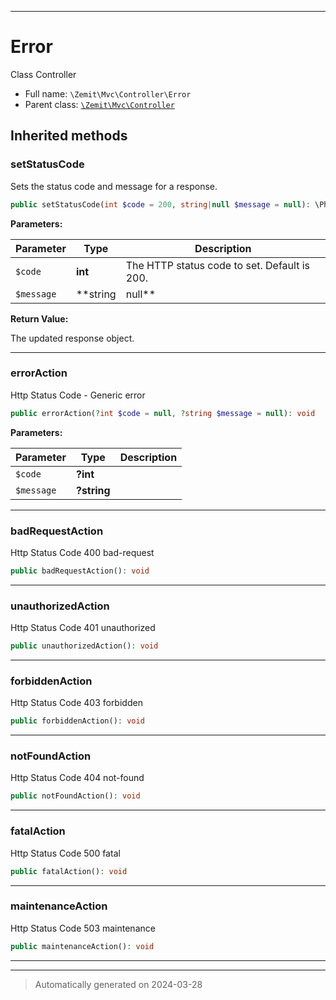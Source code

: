 ***

# Error

Class Controller



* Full name: `\Zemit\Mvc\Controller\Error`
* Parent class: [`\Zemit\Mvc\Controller`](../Controller.md)






## Inherited methods


### setStatusCode

Sets the status code and message for a response.

```php
public setStatusCode(int $code = 200, string|null $message = null): \Phalcon\Http\ResponseInterface
```








**Parameters:**

| Parameter | Type | Description |
|-----------|------|-------------|
| `$code` | **int** | The HTTP status code to set. Default is 200. |
| `$message` | **string|null** | The optional message for the status code. If not provided, the default message<br />associated with the provided status code will be used. |


**Return Value:**

The updated response object.




***

### errorAction

Http Status Code - Generic
error

```php
public errorAction(?int $code = null, ?string $message = null): void
```








**Parameters:**

| Parameter | Type | Description |
|-----------|------|-------------|
| `$code` | **?int** |  |
| `$message` | **?string** |  |





***

### badRequestAction

Http Status Code 400
bad-request

```php
public badRequestAction(): void
```












***

### unauthorizedAction

Http Status Code 401
unauthorized

```php
public unauthorizedAction(): void
```












***

### forbiddenAction

Http Status Code 403
forbidden

```php
public forbiddenAction(): void
```












***

### notFoundAction

Http Status Code 404
not-found

```php
public notFoundAction(): void
```












***

### fatalAction

Http Status Code 500
fatal

```php
public fatalAction(): void
```












***

### maintenanceAction

Http Status Code 503
maintenance

```php
public maintenanceAction(): void
```












***


***
> Automatically generated on 2024-03-28
